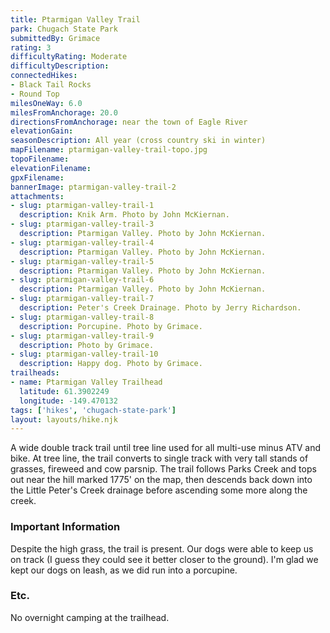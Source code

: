 ```yaml
---
title: Ptarmigan Valley Trail
park: Chugach State Park
submittedBy: Grimace
rating: 3
difficultyRating: Moderate
difficultyDescription: 
connectedHikes:
- Black Tail Rocks
- Round Top
milesOneWay: 6.0
milesFromAnchorage: 20.0
directionsFromAnchorage: near the town of Eagle River
elevationGain: 
seasonDescription: All year (cross country ski in winter)
mapFilename: ptarmigan-valley-trail-topo.jpg
topoFilename: 
elevationFilename: 
gpxFilename: 
bannerImage: ptarmigan-valley-trail-2
attachments:
- slug: ptarmigan-valley-trail-1
  description: Knik Arm. Photo by John McKiernan.
- slug: ptarmigan-valley-trail-3
  description: Ptarmigan Valley. Photo by John McKiernan.
- slug: ptarmigan-valley-trail-4
  description: Ptarmigan Valley. Photo by John McKiernan.
- slug: ptarmigan-valley-trail-5
  description: Ptarmigan Valley. Photo by John McKiernan.
- slug: ptarmigan-valley-trail-6
  description: Ptarmigan Valley. Photo by John McKiernan.
- slug: ptarmigan-valley-trail-7
  description: Peter's Creek Drainage. Photo by Jerry Richardson.
- slug: ptarmigan-valley-trail-8
  description: Porcupine. Photo by Grimace.
- slug: ptarmigan-valley-trail-9
  description: Photo by Grimace.
- slug: ptarmigan-valley-trail-10
  description: Happy dog. Photo by Grimace.
trailheads:
- name: Ptarmigan Valley Trailhead
  latitude: 61.3902249
  longitude: -149.470132
tags: ['hikes', 'chugach-state-park']
layout: layouts/hike.njk
---
```

A wide double track trail until tree line used for all multi-use minus ATV and bike. At tree line, the trail converts to single track with very tall stands of grasses, fireweed and cow parsnip. The trail follows Parks Creek and tops out near the hill marked 1775' on the map, then descends back down into the Little Peter's Creek drainage before ascending some more along the creek.

### Important Information

Despite the high grass, the trail is present. Our dogs were able to keep us on track (I guess they could see it better closer to the ground). I'm glad we kept our dogs on leash, as we did run into a porcupine.

### Etc.

No overnight camping at the trailhead.
